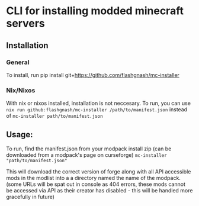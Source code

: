 # CLI for installing modded minecraft servers

## Installation

### General
To install, run pip install git+https://github.com/flashgnash/mc-installer

### Nix/Nixos
With nix or nixos installed, installation is not neccesary. To run, you can use ``nix run github:flashgnash/mc-installer /path/to/manifest.json`` instead of ``mc-installer path/to/manifest.json``

## Usage:
To run, find the manifest.json from your modpack install zip (can be downloaded from a modpack's page on curseforge)
``mc-installer "path/to/manifest.json"``

This will download the correct version of forge along with all API accessible mods in the modlist into a a directory named the name of the modpack.
(some URLs will be spat out in console as 404 errors, these mods cannot be accessed via API as their creator has disabled - this will be handled more gracefully in future)




